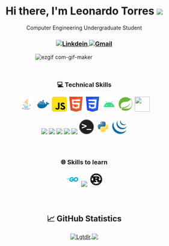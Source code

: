 <!--### Hi there 👋

**lgtdlr/lgtdlr** is a ✨ _special_ ✨ repository because its `README.md` (this file) appears on your GitHub profile.

Here are some ideas to get you started:

- 🔭 I’m currently working on ...
- 🌱 I’m currently learning ...
- 👯 I’m looking to collaborate on ...
- 🤔 I’m looking for help with ...
- 💬 Ask me about ...
- 📫 How to reach me: ...
- 😄 Pronouns: ...
- ⚡ Fun fact: ...
-->

<!-- Title -->
<h1 align="center">Hi there, I'm Leonardo Torres
  <img src="https://raw.githubusercontent.com/iampavangandhi/iampavangandhi/master/gifs/Hi.gif" 
       width="30px">
</h1>


<!-- Quote -->
<p align="center">Computer Engineering Undergraduate Student
  
<!-- Social Network -->
<h3 align="center">
  
<a href="https://www.linkedin.com/in/leonardo-torres-de-la-rosa-7b65a7172/">
  <img align="center" 
       alt="Linkdein" 
       width="22px" 
       src="https://user-images.githubusercontent.com/55005374/103146171-312a4c00-470b-11eb-8839-992580bb8206.png" />
  </a>
  
<a href="mailto:leonardo.torres5@upr.com">
  <img align="center" 
       alt="Gmail" 
       width="22px" 
       src="https://user-images.githubusercontent.com/55005374/103146250-0d1b3a80-470c-11eb-8ead-a92232d45d6e.png" />
  </a>
</h3>




<!-- Background -->

<!-- I do add this "&nbsp;" because I can't center the GIFT, let me know if you know how do it -->
&nbsp;&nbsp;&nbsp;&nbsp;&nbsp;&nbsp;&nbsp;&nbsp;&nbsp;&nbsp;&nbsp;&nbsp;&nbsp;&nbsp;&nbsp;&nbsp;&nbsp;&nbsp;&nbsp;&nbsp;&nbsp;&nbsp;&nbsp;&nbsp;&nbsp;&nbsp;&nbsp;&nbsp;&nbsp;&nbsp;
![ezgif com-gif-maker](https://user-images.githubusercontent.com/55005374/95673501-37764680-0b66-11eb-8ee1-d4f4a2b285d9.gif)

&nbsp;

<!-- Technical Skills -->
<p><H3 align="center"><strong> 💻 Technical Skills  </strong></p>
  
  <code><img height="40" src="https://raw.githubusercontent.com/edent/SuperTinyIcons/master/images/svg/java.svg"></code>
  <code><img height="40" src="https://raw.githubusercontent.com/edent/SuperTinyIcons/master/images/svg/docker.svg"></code>
  <code><img height="40" src="https://raw.githubusercontent.com/edent/SuperTinyIcons/master/images/svg/javascript.svg"></code>
  <code><img height="40" src="https://raw.githubusercontent.com/edent/SuperTinyIcons/master/images/svg/html5.svg"></code>
  <code><img height="40" src="https://raw.githubusercontent.com/edent/SuperTinyIcons/master/images/svg/css3.svg"></code>
  <code><img height="40" src="https://raw.githubusercontent.com/edent/SuperTinyIcons/master/images/svg/android.svg"></code>
  <code><img height="40" src="https://raw.githubusercontent.com/github/explore/80688e429a7d4ef2fca1e82350fe8e3517d3494d/topics/spring-boot/spring-boot.png"></code>
  <code><img height="40" width="40" src="https://upload.wikimedia.org/wikipedia/commons/b/b2/Bootstrap_logo.svg"></code>
  
  <code><img height="40" src="https://upload.wikimedia.org/wikipedia/commons/2/29/Postgresql_elephant.svg"></code>
  <code><img height="40" src="https://user-images.githubusercontent.com/55005374/95687670-51de0d80-0bc2-11eb-826b-83fb8c5ec221.png"></code>
  <code><img height="40" src="https://user-images.githubusercontent.com/55005374/100187906-b7eecd80-2eae-11eb-8074-b65db8dfaecb.png"></code>
  <code><img height="40" src="https://user-images.githubusercontent.com/55005374/95687701-80f47f00-0bc2-11eb-89f5-a1a8e6788aeb.png"></code>
  <code><img height="40" src="https://user-images.githubusercontent.com/55005374/95688875-5dcdcd80-0bca-11eb-8915-b3cf9791ca3c.png"></code>
  <code><img height="40" src="https://raw.githubusercontent.com/github/explore/80688e429a7d4ef2fca1e82350fe8e3517d3494d/topics/terminal/terminal.png"></code>
  <code><img height="40" src="https://raw.githubusercontent.com/github/explore/80688e429a7d4ef2fca1e82350fe8e3517d3494d/topics/python/python.png"></code>
  <code><img height="40" src="https://raw.githubusercontent.com/devicons/devicon/master/icons/jquery/jquery-original.svg"></code>
  

  </p>
  
&nbsp;  

  <!-- Skills to learn -->
<p><H3 align="center"><strong>🌐 Skills to learn </strong></p>
  
  <code><img height="40" src="https://raw.githubusercontent.com/edent/SuperTinyIcons/master/images/svg/go.svg"></code>
  <code><img height="40" src="https://d1.awsstatic.com/training-and-certification/Certification%20Badges/AWS-Certified_Cloud-Practitioner_badge_512x512.ccd8e6f505d7d0bfb64620a723bcef5fda10d580.png"></code>
  <code><img height="40" src="https://raw.githubusercontent.com/edent/SuperTinyIcons/master/images/svg/rust.svg"></code>
  
  
  </p>
&nbsp;

<!-- GitHub Stats -->
<H2 align="center"><strong>📈 GitHub Statistics 
  </strong>
</H2>
    <p align="center">
      <div align="center">
    </p>
    
<a href="https://github.com/lgtdlr?tab=repositories">
  <img align="center" 
       src="https://github-readme-stats.vercel.app/api/top-langs/?username=lgtdlr&layout=compact&show_icons=true&title_color=81a1c0&icon_color=79ff97&text_color=d5dbe6&bg_color=2e3440" 
       alt='Lgtdlr's favorite languages" />
</a>
                                                                                                                                                     
<a href="https://github.com/lgtdlr">
  <img align="center"
       src="https://github-readme-stats.vercel.app/api?username=lgtdlr&count_private=true&show_icons=true&include_all_commits=true&hide=issues&theme=nord" />
</a>
